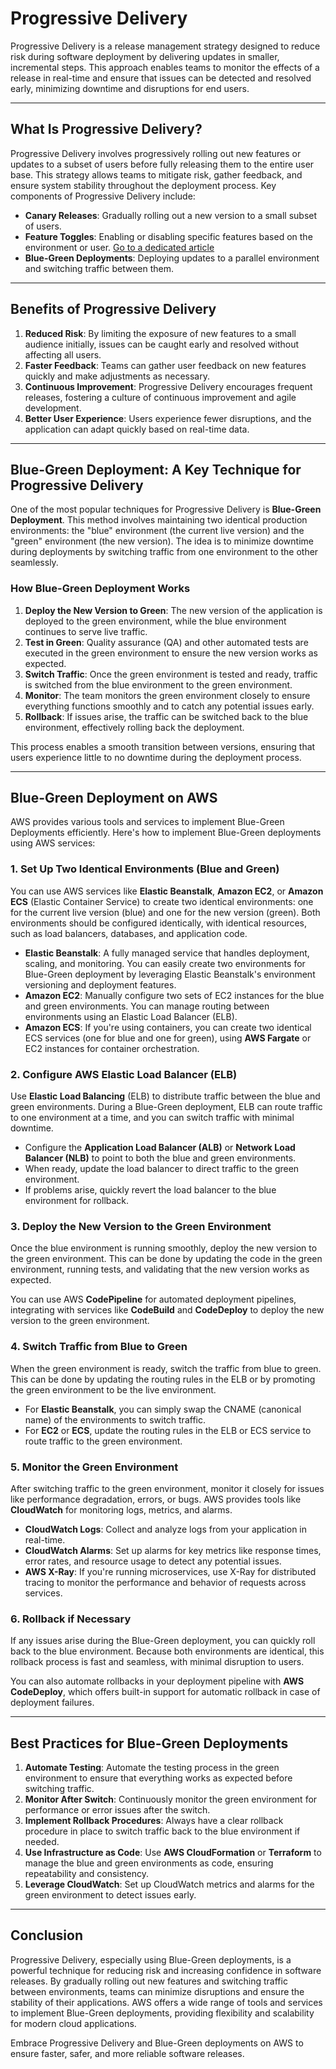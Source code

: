 # Progressive Delivery

Progressive Delivery is a release management strategy designed to reduce risk during software deployment by delivering updates in smaller, incremental steps. This approach enables teams to monitor the effects of a release in real-time and ensure that issues can be detected and resolved early, minimizing downtime and disruptions for end users.

---

## What Is Progressive Delivery?  

Progressive Delivery involves progressively rolling out new features or updates to a subset of users before fully releasing them to the entire user base. This strategy allows teams to mitigate risk, gather feedback, and ensure system stability throughout the deployment process. Key components of Progressive Delivery include:  
- **Canary Releases**: Gradually rolling out a new version to a small subset of users.  
- **Feature Toggles**: Enabling or disabling specific features based on the environment or user.  [Go to a dedicated article](https://github.com/eduardomioto/effective-engineering/blob/main/practices/feature-flags.md)
- **Blue-Green Deployments**: Deploying updates to a parallel environment and switching traffic between them.

---

## Benefits of Progressive Delivery  

1. **Reduced Risk**: By limiting the exposure of new features to a small audience initially, issues can be caught early and resolved without affecting all users.  
2. **Faster Feedback**: Teams can gather user feedback on new features quickly and make adjustments as necessary.  
3. **Continuous Improvement**: Progressive Delivery encourages frequent releases, fostering a culture of continuous improvement and agile development.  
4. **Better User Experience**: Users experience fewer disruptions, and the application can adapt quickly based on real-time data.  

---

## Blue-Green Deployment: A Key Technique for Progressive Delivery  

One of the most popular techniques for Progressive Delivery is **Blue-Green Deployment**. This method involves maintaining two identical production environments: the "blue" environment (the current live version) and the "green" environment (the new version). The idea is to minimize downtime during deployments by switching traffic from one environment to the other seamlessly.

### How Blue-Green Deployment Works  
1. **Deploy the New Version to Green**: The new version of the application is deployed to the green environment, while the blue environment continues to serve live traffic.
2. **Test in Green**: Quality assurance (QA) and other automated tests are executed in the green environment to ensure the new version works as expected.
3. **Switch Traffic**: Once the green environment is tested and ready, traffic is switched from the blue environment to the green environment.
4. **Monitor**: The team monitors the green environment closely to ensure everything functions smoothly and to catch any potential issues early.
5. **Rollback**: If issues arise, the traffic can be switched back to the blue environment, effectively rolling back the deployment.

This process enables a smooth transition between versions, ensuring that users experience little to no downtime during the deployment process.

---

## Blue-Green Deployment on AWS  

AWS provides various tools and services to implement Blue-Green Deployments efficiently. Here's how to implement Blue-Green deployments using AWS services:

### 1. **Set Up Two Identical Environments (Blue and Green)**  

You can use AWS services like **Elastic Beanstalk**, **Amazon EC2**, or **Amazon ECS** (Elastic Container Service) to create two identical environments: one for the current live version (blue) and one for the new version (green). Both environments should be configured identically, with identical resources, such as load balancers, databases, and application code.

- **Elastic Beanstalk**: A fully managed service that handles deployment, scaling, and monitoring. You can easily create two environments for Blue-Green deployment by leveraging Elastic Beanstalk's environment versioning and deployment features.
- **Amazon EC2**: Manually configure two sets of EC2 instances for the blue and green environments. You can manage routing between environments using an Elastic Load Balancer (ELB).
- **Amazon ECS**: If you're using containers, you can create two identical ECS services (one for blue and one for green), using **AWS Fargate** or EC2 instances for container orchestration.

### 2. **Configure AWS Elastic Load Balancer (ELB)**  

Use **Elastic Load Balancing** (ELB) to distribute traffic between the blue and green environments. During a Blue-Green deployment, ELB can route traffic to one environment at a time, and you can switch traffic with minimal downtime.

- Configure the **Application Load Balancer (ALB)** or **Network Load Balancer (NLB)** to point to both the blue and green environments.
- When ready, update the load balancer to direct traffic to the green environment.
- If problems arise, quickly revert the load balancer to the blue environment for rollback.

### 3. **Deploy the New Version to the Green Environment**  

Once the blue environment is running smoothly, deploy the new version to the green environment. This can be done by updating the code in the green environment, running tests, and validating that the new version works as expected.

You can use AWS **CodePipeline** for automated deployment pipelines, integrating with services like **CodeBuild** and **CodeDeploy** to deploy the new version to the green environment.

### 4. **Switch Traffic from Blue to Green**  

When the green environment is ready, switch the traffic from blue to green. This can be done by updating the routing rules in the ELB or by promoting the green environment to be the live environment.

- For **Elastic Beanstalk**, you can simply swap the CNAME (canonical name) of the environments to switch traffic.
- For **EC2** or **ECS**, update the routing rules in the ELB or ECS service to route traffic to the green environment.

### 5. **Monitor the Green Environment**  

After switching traffic to the green environment, monitor it closely for issues like performance degradation, errors, or bugs. AWS provides tools like **CloudWatch** for monitoring logs, metrics, and alarms.

- **CloudWatch Logs**: Collect and analyze logs from your application in real-time.
- **CloudWatch Alarms**: Set up alarms for key metrics like response times, error rates, and resource usage to detect any potential issues.
- **AWS X-Ray**: If you're running microservices, use X-Ray for distributed tracing to monitor the performance and behavior of requests across services.

### 6. **Rollback if Necessary**  

If any issues arise during the Blue-Green deployment, you can quickly roll back to the blue environment. Because both environments are identical, this rollback process is fast and seamless, with minimal disruption to users.

You can also automate rollbacks in your deployment pipeline with **AWS CodeDeploy**, which offers built-in support for automatic rollback in case of deployment failures.

---

## Best Practices for Blue-Green Deployments  

1. **Automate Testing**: Automate the testing process in the green environment to ensure that everything works as expected before switching traffic.
2. **Monitor After Switch**: Continuously monitor the green environment for performance or error issues after the switch.
3. **Implement Rollback Procedures**: Always have a clear rollback procedure in place to switch traffic back to the blue environment if needed.
4. **Use Infrastructure as Code**: Use **AWS CloudFormation** or **Terraform** to manage the blue and green environments as code, ensuring repeatability and consistency.
5. **Leverage CloudWatch**: Set up CloudWatch metrics and alarms for the green environment to detect issues early.

---

## Conclusion  

Progressive Delivery, especially using Blue-Green deployments, is a powerful technique for reducing risk and increasing confidence in software releases. By gradually rolling out new features and switching traffic between environments, teams can minimize disruptions and ensure the stability of their applications. AWS offers a wide range of tools and services to implement Blue-Green deployments, providing flexibility and scalability for modern cloud applications.  

Embrace Progressive Delivery and Blue-Green deployments on AWS to ensure faster, safer, and more reliable software releases.  
